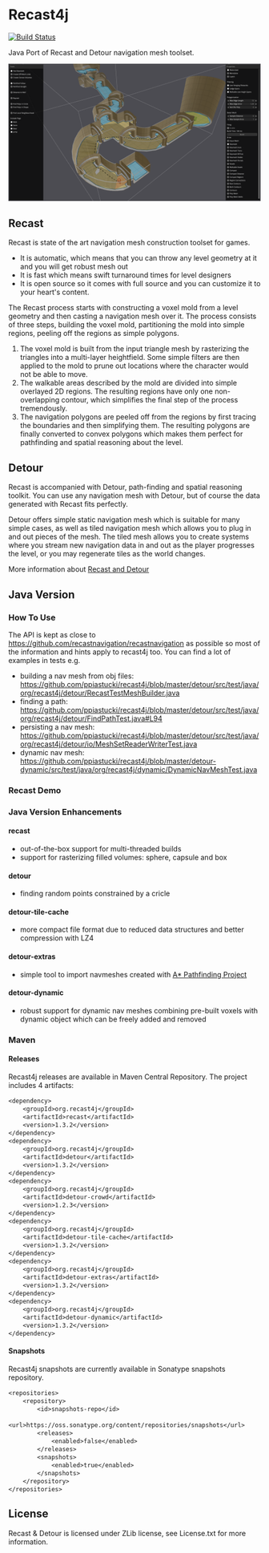 Recast4j
========

[![Build Status](https://travis-ci.org/ppiastucki/recast4j.svg?branch=master)](https://travis-ci.org/ppiastucki/recast4j)

Java Port of Recast and Detour navigation mesh toolset.

![screenshot of a navmesh baked with the sample program](/recast-demo/screenshot.png?raw=true)

## Recast

Recast is state of the art navigation mesh construction toolset for games.

* It is automatic, which means that you can throw any level geometry at it and you will get robust mesh out
* It is fast which means swift turnaround times for level designers
* It is open source so it comes with full source and you can customize it to your heart's content. 

The Recast process starts with constructing a voxel mold from a level geometry 
and then casting a navigation mesh over it. The process consists of three steps, 
building the voxel mold, partitioning the mold into simple regions, peeling off 
the regions as simple polygons.

1. The voxel mold is built from the input triangle mesh by rasterizing the triangles into a multi-layer heightfield. Some simple filters are  then applied to the mold to prune out locations where the character would not be able to move.
2. The walkable areas described by the mold are divided into simple overlayed 2D regions. The resulting regions have only one non-overlapping contour, which simplifies the final step of the process tremendously.
3. The navigation polygons are peeled off from the regions by first tracing the boundaries and then simplifying them. The resulting polygons are finally converted to convex polygons which makes them perfect for pathfinding and spatial reasoning about the level. 


## Detour

Recast is accompanied with Detour, path-finding and spatial reasoning toolkit. You can use any navigation mesh with Detour, but of course the data generated with Recast fits perfectly.

Detour offers simple static navigation mesh which is suitable for many simple cases, as well as tiled navigation mesh which allows you to plug in and out pieces of the mesh. The tiled mesh allows you to create systems where you stream new navigation data in and out as the player progresses the level, or you may regenerate tiles as the world changes. 

More information about [Recast and Detour](https://github.com/recastnavigation/recastnavigation)

## Java Version
### How To Use
The API is kept as close to https://github.com/recastnavigation/recastnavigation as possible so most of the information and hints apply to recast4j too.
You can find a lot of examples in tests e.g.
- building a nav mesh from obj files: https://github.com/ppiastucki/recast4j/blob/master/detour/src/test/java/org/recast4j/detour/RecastTestMeshBuilder.java
- finding a path: https://github.com/ppiastucki/recast4j/blob/master/detour/src/test/java/org/recast4j/detour/FindPathTest.java#L94
- persisting a nav mesh: https://github.com/ppiastucki/recast4j/blob/master/detour/src/test/java/org/recast4j/detour/io/MeshSetReaderWriterTest.java
- dynamic nav mesh: https://github.com/ppiastucki/recast4j/blob/master/detour-dynamic/src/test/java/org/recast4j/dynamic/DynamicNavMeshTest.java
### Recast Demo
### Java Version Enhancements
#### recast
- out-of-the-box support for multi-threaded builds
- support for rasterizing filled volumes: sphere, capsule and box
#### detour
- finding random points constrained by a cricle
#### detour-tile-cache
- more compact file format due to reduced data structures and better compression with LZ4
#### detour-extras
- simple tool to import navmeshes created with [A* Pathfinding Project](https://arongranberg.com/astar/)
#### detour-dynamic
- robust support for dynamic nav meshes combining pre-built voxels with dynamic object which can be freely added and removed

### Maven
#### Releases
Recast4j releases are available in Maven Central Repository.
The project includes 4 artifacts:
```
<dependency>
	<groupId>org.recast4j</groupId>
	<artifactId>recast</artifactId>
	<version>1.3.2</version>
</dependency>
<dependency>
	<groupId>org.recast4j</groupId>
	<artifactId>detour</artifactId>
	<version>1.3.2</version>
</dependency>
<dependency>
	<groupId>org.recast4j</groupId>
	<artifactId>detour-crowd</artifactId>
	<version>1.2.3</version>
</dependency>
<dependency>
	<groupId>org.recast4j</groupId>
	<artifactId>detour-tile-cache</artifactId>
	<version>1.3.2</version>
</dependency>
<dependency>
	<groupId>org.recast4j</groupId>
	<artifactId>detour-extras</artifactId>
	<version>1.3.2</version>
</dependency>
<dependency>
	<groupId>org.recast4j</groupId>
	<artifactId>detour-dynamic</artifactId>
	<version>1.3.2</version>
</dependency>
```

#### Snapshots
Recast4j snapshots are currently available in Sonatype snapshots repository.
```
<repositories>
	<repository>
		<id>snapshots-repo</id>
		<url>https://oss.sonatype.org/content/repositories/snapshots</url>
		<releases>
			<enabled>false</enabled>
		</releases>
		<snapshots>
			<enabled>true</enabled>
		</snapshots>
	</repository>
</repositories>
```

## License

Recast & Detour is licensed under ZLib license, see License.txt for more information.
